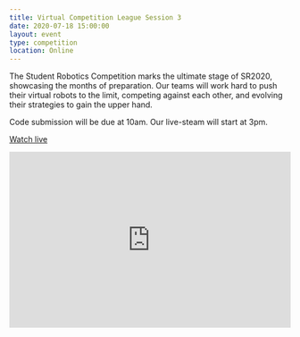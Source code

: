 ```yaml
---
title: Virtual Competition League Session 3
date: 2020-07-18 15:00:00
layout: event
type: competition
location: Online
---
```


The Student Robotics Competition marks the ultimate stage of SR2020, showcasing the months of preparation. Our teams will work hard to push their virtual robots to the limit, competing against each other, and evolving their strategies to gain the upper hand.

Code submission will be due at 10am. Our live-steam will start at 3pm.

[Watch live](https://youtu.be/symUE1E4niI)

<iframe width="100%" height="315" src="https://www.youtube.com/embed/symUE1E4niI" frameborder="0" allow="accelerometer; autoplay; encrypted-media; gyroscope; picture-in-picture" allowfullscreen></iframe>
